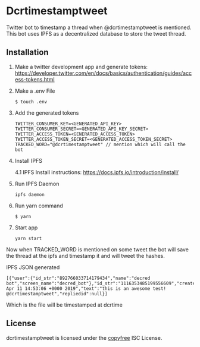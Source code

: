 # Dcrtimestamptweet

Twitter bot to timestamp a thread when @dcrtimestamptweet is mentioned. This bot uses IPFS as a decentralized database to store the tweet thread. 

## Installation

1. Make a twitter development app and generate tokens: https://developer.twitter.com/en/docs/basics/authentication/guides/access-tokens.html

2. Make a .env File
    ```
    $ touch .env
    ```

3. Add the generated tokens
    ```
    TWITTER_CONSUMER_KEY=<GENERATED_API_KEY>
    TWITTER_CONSUMER_SECRET=<GENERATED_API_KEY_SECRET>
    TWITTER_ACCESS_TOKEN=<GENERATED_ACCESS_TOKEN>
    TWITTER_ACCESS_TOKEN_SECRET=<GENERATED_ACCESS_TOKEN_SECRET>
    TRACKED_WORD="@dcrtimestamptweet" // mention which will call the bot
    ```

4. Install IPFS
    
    4.1 IPFS Install instructions: https://docs.ipfs.io/introduction/install/

5. Run IPFS Daemon 
    ```
    ipfs daemon
    ```

6. Run yarn command
    ```
    $ yarn
    ```

7. Start app
    ```
    yarn start
    ```

Now when TRACKED_WORD is mentioned on some tweet the bot will save the thread at the ipfs and timestamp it and will tweet the hashes.

IPFS JSON generated

```
[{"user":{"id_str":"892766033714179434","name":"decred bot","screen_name":"decred_bot"},"id_str":"1116353485199556609","created_at":"Thu Apr 11 14:53:06 +0000 2019","text":"this is an awesome test! @dcrtimestamptweet","repliedid":null}]
```

Which is the file will be timestamped at dcrtime

## License

dcrtimestamptweet is licensed under the [copyfree](http://copyfree.org) ISC License.

